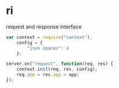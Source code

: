 ri
=======

request and response interface


```javascript
var context = require("context"),
    config = {
        "json spaces": 4
    };

server.on("request", function(req, res) {
    context.init(req, res, config);
    req.app = res.app = app;
});
```
